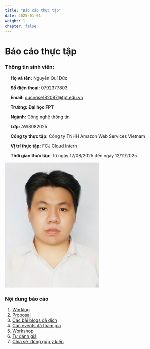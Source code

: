 ```yaml
---
title: "Báo cáo thực tập"
date: 2025-01-01
weight: 1
chapter: false
---
```

# Báo cáo thực tập

### Thông tin sinh viên:

&emsp; **Họ và tên:** Nguyễn Quí Đức

&emsp; **Số điện thoại:** 0792377803

&emsp; **Email:** ducnqse182087@fpt.edu.vn

&emsp; **Trường: Đại học FPT**

&emsp; **Ngành:** Công nghệ thông tin

&emsp; **Lớp:** AWS082025

&emsp; **Công ty thực tập:** Công ty TNHH Amazon Web Services Vietnam

&emsp; **Vị trí thực tập:** FCJ Cloud Intern

&emsp; **Thời gian thực tập:** Từ ngày 12/08/2025 đến ngày 12/11/2025

![Ảnh đại diện của bạn](/images/quiduc.jpg)

### Nội dung báo cáo

1. [Worklog](1-Worklog/)
2. [Proposal](2-Proposal/)
3. [Các bài blogs đã dịch](3-BlogsTranslated/)
4. [Các events đã tham gia](4-EventParticipated/)
5. [Workshop](5-Workshop/)
6. [Tự đánh giá](6-Self-evaluation/)
7. [Chia sẻ, đóng góp ý kiến](7-Feedback/)

